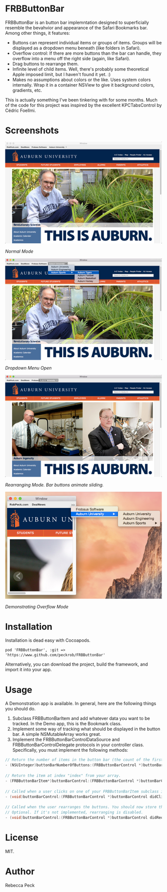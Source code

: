 # FRBButtonBar

FRBButtonBar is an button bar implemntation designed to superficially resemble the bevahvior and appearance of the Safari Bookmarks bar. Among other things, it features:

* Buttons can represent individual items or groups of items. Groups will be displayed as a dropdown menu beneath (like folders in Safari).
* Overflow control: If there are more buttons than the bar can handle, they overflow into a menu off the right side (again, like Safari).
* Drag buttons to rearrange them.
* Infinite level of child items. Well, there's probably some theoretical Apple imposed limit, but I haven't found it yet. :)
* Makes no assumptions about colors or the like. Uses system colors internally. Wrap it in a container NSView to give it background colors, gradients, etc.

This is actually something I've been tinkering with for some months. Much of the code for this project was inspired by the excellent KPCTabsControl by Cédric Foellmi.

# Screenshots

![Normal](https://raw.githubusercontent.com/peckrob/FRBButtonBar/master/Screenshots/normal.png?raw=true "Normal")

*Normal Mode*

![Dropdown Open](https://raw.githubusercontent.com/peckrob/FRBButtonBar/master/Screenshots/open.png?raw=true "Dropdown Open")

*Dropdown Menu Open*

![Rearranging](https://raw.githubusercontent.com/peckrob/FRBButtonBar/master/Screenshots/drag.png?raw=true "Rearranging")

*Rearranging Mode. Bar buttons animate sliding.*

![Overflow Mode](https://raw.githubusercontent.com/peckrob/FRBButtonBar/master/Screenshots/overflow.png?raw=true "Overflow Mode")

*Demonstrating Overflow Mode*

# Installation

Installation is dead easy with Cocoapods.

```
pod 'FRBButtonBar', :git => 'https://www.github.com/peckrob/FRBButtonBar'
```

Alternatively, you can download the project, build the framework, and import it into your app.

# Usage

A Demonstration app is available. In general, here are the following things you should do.

1. Subclass FRBButtonBarItem and add whatever data you want to be tracked. In the Demo app, this is the Bookmark class.
1. Implement some way of tracking what should be displayed in the button bar. A simple NSMutableArray works great.
1. Implement the FRBButtonBarControlDataSource and FRBButtonBarControlDelegate protocols in your controller class. Specifically, you must implement the following methods:

```objective-c
// Return the number of items in the button bar (the count of the first level)
- (NSUInteger)buttonBarNumberOfButtons:(FRBButtonBarControl *)buttonBarControl;

// Return the item at index "index" from your array.
- (FRBButtonBarItem*)buttonBarControl:(FRBButtonBarControl *)buttonBarControl itemAtIndex:(NSUInteger)index;

// Called when a user clicks on one of your FRBButtonBarItem subclass items.
- (void)buttonBarControl:(FRBButtonBarControl *)buttonBarControl didClickItem:(FRBButtonBarItem*)item;

// Called when the user rearranges the buttons. You should now store the new arrangement.
// Optional. If it's not implemented, rearranging is disabled.
- (void)buttonBarControl:(FRBButtonBarControl *)buttonBarControl didReorderItems:(NSArray *)itemArray;
```

# License

MIT.

# Author

Rebecca Peck
